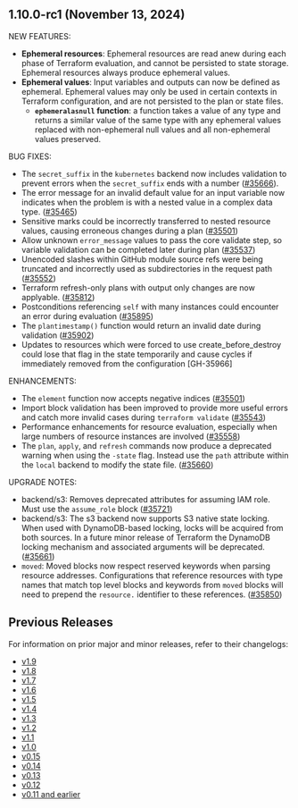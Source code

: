 ## 1.10.0-rc1 (November 13, 2024)

NEW FEATURES:
 - **Ephemeral resources**: Ephemeral resources are read anew during each phase of Terraform evaluation, and cannot be persisted to state storage. Ephemeral resources always produce ephemeral values.
 - **Ephemeral values**: Input variables and outputs can now be defined as ephemeral. Ephemeral values may only be used in certain contexts in Terraform configuration, and are not persisted to the plan or state files.
    - **`ephemeralasnull` function**: a function takes a value of any type and returns a similar value of the same type with any ephemeral values replaced with non-ephemeral null values and all non-ephemeral values preserved.

BUG FIXES:

- The `secret_suffix` in the `kubernetes` backend now includes validation to prevent errors when the `secret_suffix` ends with a number ([#35666](https://github.com/hashicorp/terraform/pull/35666)).
- The error message for an invalid default value for an input variable now indicates when the problem is with a nested value in a complex data type. ([#35465](https://github.com/hashicorp/terraform/issues/35465))
- Sensitive marks could be incorrectly transferred to nested resource values, causing erroneous changes during a plan ([#35501](https://github.com/hashicorp/terraform/issues/35501))
- Allow unknown `error_message` values to pass the core validate step, so variable validation can be completed later during plan
  ([#35537](https://github.com/hashicorp/terraform/issues/35537))
- Unencoded slashes within GitHub module source refs were being truncated and incorrectly used as subdirectories in the request path ([#35552](https://github.com/hashicorp/terraform/issues/35552))
- Terraform refresh-only plans with output only changes are now applyable. ([#35812](https://github.com/hashicorp/terraform/issues/35812))
- Postconditions referencing `self` with many instances could encounter an error during evaluation ([#35895](https://github.com/hashicorp/terraform/issues/35895))
- The `plantimestamp()` function would return an invalid date during validation ([#35902](https://github.com/hashicorp/terraform/issues/35902))
- Updates to resources which were forced to use create_before_destroy could lose that flag in the state temporarily and cause cycles if immediately removed from the configuration [GH-35966]

ENHANCEMENTS:

- The `element` function now accepts negative indices ([#35501](https://github.com/hashicorp/terraform/issues/35501))
- Import block validation has been improved to provide more useful errors and catch more invalid cases during `terraform validate` ([#35543](https://github.com/hashicorp/terraform/issues/35543))
- Performance enhancements for resource evaluation, especially when large numbers of resource instances are involved ([#35558](https://github.com/hashicorp/terraform/issues/35558))
- The `plan`, `apply`, and `refresh` commands now produce a deprecated warning when using the `-state` flag. Instead use the `path` attribute within the `local` backend to modify the state file. ([#35660](https://github.com/hashicorp/terraform/issues/35660))

UPGRADE NOTES:

- backend/s3: Removes deprecated attributes for assuming IAM role. Must use the `assume_role` block ([#35721](https://github.com/hashicorp/terraform/issues/35721))
- backend/s3: The s3 backend now supports S3 native state locking. When used with DynamoDB-based locking, locks will be acquired from both sources. In a future minor release of Terraform the DynamoDB locking mechanism and associated arguments will be deprecated. ([#35661](https://github.com/hashicorp/terraform/issues/35661))
- `moved`: Moved blocks now respect reserved keywords when parsing resource addresses. Configurations that reference resources with type names that match top level blocks and keywords from `moved` blocks will need to prepend the `resource.` identifier to these references. ([#35850](https://github.com/hashicorp/terraform/issues/35850))

## Previous Releases

For information on prior major and minor releases, refer to their changelogs:

- [v1.9](https://github.com/hashicorp/terraform/blob/v1.9/CHANGELOG.md)
- [v1.8](https://github.com/hashicorp/terraform/blob/v1.8/CHANGELOG.md)
- [v1.7](https://github.com/hashicorp/terraform/blob/v1.7/CHANGELOG.md)
- [v1.6](https://github.com/hashicorp/terraform/blob/v1.6/CHANGELOG.md)
- [v1.5](https://github.com/hashicorp/terraform/blob/v1.5/CHANGELOG.md)
- [v1.4](https://github.com/hashicorp/terraform/blob/v1.4/CHANGELOG.md)
- [v1.3](https://github.com/hashicorp/terraform/blob/v1.3/CHANGELOG.md)
- [v1.2](https://github.com/hashicorp/terraform/blob/v1.2/CHANGELOG.md)
- [v1.1](https://github.com/hashicorp/terraform/blob/v1.1/CHANGELOG.md)
- [v1.0](https://github.com/hashicorp/terraform/blob/v1.0/CHANGELOG.md)
- [v0.15](https://github.com/hashicorp/terraform/blob/v0.15/CHANGELOG.md)
- [v0.14](https://github.com/hashicorp/terraform/blob/v0.14/CHANGELOG.md)
- [v0.13](https://github.com/hashicorp/terraform/blob/v0.13/CHANGELOG.md)
- [v0.12](https://github.com/hashicorp/terraform/blob/v0.12/CHANGELOG.md)
- [v0.11 and earlier](https://github.com/hashicorp/terraform/blob/v0.11/CHANGELOG.md)
